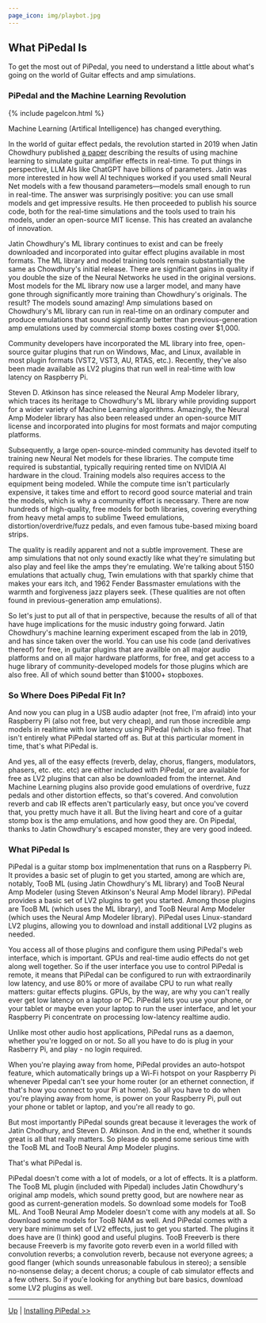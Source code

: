 ```yaml
---
page_icon: img/playbot.jpg
---
```

## What PiPedal Is

To get the most out of PiPedal, you need to understand a little about what's going on the world of Guitar effects and amp simulations. 

### PiPedal and the Machine Learning Revolution

{% include pageIcon.html %}


Machine Learning (Artifical Intelligence) has changed everything. 

In the world of guitar effect pedals, the revolution started in 2019 when Jatin Chowdhury published [a paper](https://arxiv.org/pdf/2106.03037) describing the results of using machine learning to simulate guitar amplifier effects in real-time. To put things in perspective, LLM AIs like ChatGPT have billions of parameters. Jatin was more interested in how well AI techniques worked if you used small Neural Net models with a few thousand parameters—models small enough to run in real-time. The answer was surprisingly positive: you can use small models and get impressive results. He then proceeded to publish his source code, both for the real-time simulations and the tools used to train his models, under an open-source MIT license. This has created an avalanche of innovation.

Jatin Chowdhury's ML library continues to exist and can be freely downloaded and incorporated into guitar effect plugins available in most formats. The ML library and model training tools remain substantially the same as Chowdhury's initial release. There are significant gains in quality if you double the size of the Neural Networks he used in the original versions. Most models for the ML library now use a larger model, and many have gone through significantly more training than Chowdhury's originals. The result? The models sound amazing! Amp simulations based on Chowdhury's ML library can run in real-time on an ordinary computer and produce emulations that sound significantly better than previous-generation amp emulations used by commercial stomp boxes costing over $1,000.

Community developers have incorporated the ML library into free, open-source guitar plugins that run on Windows, Mac, and Linux, available in most plugin formats (VST2, VST3, AU, RTAS, etc.). Recently, they've also been made available as LV2 plugins that run well in real-time with low latency on Raspberry Pi.

Steven D. Atkinson has since released the Neural Amp Modeler library, which traces its heritage to Chowdhury's ML library while providing support for a wider variety of Machine Learning algorithms. Amazingly, the Neural Amp Modeler library has also been released under an open-source MIT license and incorporated into plugins for most formats and major computing platforms.

Subsequently, a large open-source-minded community has devoted itself to training new Neural Net models for these libraries. The compute time required is substantial, typically requiring rented time on NVIDIA AI hardware in the cloud. Training models also requires access to the equipment being modeled. While the compute time isn't particularly expensive, it takes time and effort to record good source material and train the models, which is why a community effort is necessary. There are now hundreds of high-quality, free models for both libraries, covering everything from heavy metal amps to sublime Tweed emulations, distortion/overdrive/fuzz pedals, and even famous tube-based mixing board strips.

The quality is readily apparent and not a subtle improvement. These are amp simulations that not only sound exactly like what they're simulating but also play and feel like the amps they're emulating. We're talking about 5150 emulations that actually chug, Twin emulations with that sparkly chime that makes your ears itch, and 1962 Fender Bassmaster emulations with the warmth and forgiveness jazz players seek. (These qualities are not often found in previous-generation amp emulations).

So let's just to put all of that in perspective, because the results of all of that have huge implications for the music industry going forward. Jatin Chowdhury's machine learning experiment escaped from the lab in 2019, and has since taken over the world. You can use his code (and derivatives thereof) for free, in guitar plugins that are availble on all major audio platforms and on all major hardware platforms, for free, and get access to a huge library of community-developed models for those plugins which are also free. All of which sound better than $1000+ stopboxes. 

### So Where Does PiPedal Fit In?

And now you can plug in a USB audio adapter (not free, I'm afraid) into your Raspberry Pi (also not free, but very cheap), and run those incredible amp models in realtime with low latency using PiPedal (which is also free). That isn't entirely what PiPedal started off as. But at this particular moment in time, that's what PiPedal is. 

And yes, all of the easy effects (reverb, delay, chorus, flangers, modulators, phasers, etc. etc. etc) are either included with PiPedal, or are available for free as LV2 plugins that can also be downloaded from the internet. And Machine Learning plugins also provide good emulations of overdrive, fuzz pedals and other distortion effects, so that's covered. And convolution reverb and cab IR effects aren't particularly easy, but once you've coverd that, you pretty much have it all. But the living heart and core of a guitar stomp box is the amp emulations, and how good they are. On Pipedal, thanks to Jatin Chowdhury's escaped monster, they are very good indeed.

### What PiPedal Is

PiPedal is a guitar stomp box implmenentation that runs on a Raspberry Pi. It provides a basic set of plugin to get you started, among are which are, notably,  TooB ML (using Jatin Chowdhury's ML library) and TooB Neural Amp Modeler (using Steven Atkinson's Neural Amp Model library). PiPedal provides a basic set of LV2 plugins to get you started. Among those plugins are TooB ML (which uses the ML library), and TooB Neural Amp Modeler (which uses the Neural Amp Modeler library).  PiPedal uses Linux-standard LV2 plugins, allowing you to download and install additional LV2 plugins as needed.

You access all of those plugins and configure them using PiPedal's web interface, which is important. GPUs and real-time audio effects do not get along well together. So if the user interface you use to control PiPedal is remote, it means that PiPedal can be configured to run with extraordinarily low latency, and use 80% or more of availabe CPU to run what really matters: guitar effects plugins. GPUs, by the way, are why you can't really ever get low latency on a laptop or PC. PiPedal lets you  use your phone, or your tablet  or maybe even your laptop to run the user interface, and let your Raspberry Pi concentrate on processing low-latency realtime audio.

Unlike most other audio host applications, PiPedal runs as a daemon, whether you're logged on or not. So all you have to do is plug in your Rasberry Pi, and play - no login required.

When you're playing away from home, PiPedal provides an auto-hotspot feature, which automatically brings up a Wi-Fi hotspot on your Raspberry Pi whenever Pipedal can't see your home router (or an ethernet connection, if that's how you connect to your Pi at home). So all you have to do when you're playing away from home, is power on your Raspberry Pi, pull out your phone or tablet or laptop, and you're all ready to go.

But most importantly PiPedal sounds great because it leverages the work of Jatin Chodhury, and Steven D. Atkinson. And in the end, whether it sounds great is all that really matters. So please do spend some serious time with the TooB ML and TooB Neural Amp Modeler plugins.

That's what PiPedal is.

PiPedal doesn't come with a lot of models, or a lot of effects. It is a platform. The TooB ML plugin (included with Pipedal) includes Jatin Chowdhury's original amp models, which sound pretty good, but are nowhere near as good as current-generation models. So download some models for TooB ML. And TooB Neural Amp Modeler doesn't come with any models at all. So download some models for TooB NAM as well. And PiPedal comes with a very bare minimum set of LV2 effects, just to get you started.  The plugins it does have are (I think) good and useful plugins. TooB Freeverb is there because Freeverb is my favorite goto reverb even in a world filled with convolution reverbs; a convolution reverb, because not everyone agrees; a good flanger (which sounds unreasonable fabulous in stereo); a sensible no-nonsense delay; a decent chorus; a couple of cab simulator effects and a few others. So if you'e looking for anything but bare basics, download some LV2 plugins as well. 

--------
[Up](Documentation.md) | [Installing PiPedal >>](SystemRequirements.md)

